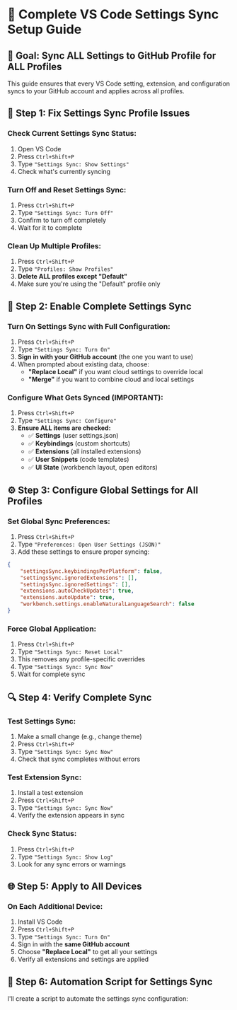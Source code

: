# 🔧 Complete VS Code Settings Sync Setup Guide

## 🎯 **Goal: Sync ALL Settings to GitHub Profile for ALL Profiles**

This guide ensures that every VS Code setting, extension, and configuration syncs to your GitHub account and applies across all profiles.

## 🚨 **Step 1: Fix Settings Sync Profile Issues**

### **Check Current Settings Sync Status:**
1. Open VS Code
2. Press `Ctrl+Shift+P`
3. Type `"Settings Sync: Show Settings"`
4. Check what's currently syncing

### **Turn Off and Reset Settings Sync:**
1. Press `Ctrl+Shift+P`
2. Type `"Settings Sync: Turn Off"`
3. Confirm to turn off completely
4. Wait for it to complete

### **Clean Up Multiple Profiles:**
1. Press `Ctrl+Shift+P`
2. Type `"Profiles: Show Profiles"`
3. **Delete ALL profiles except "Default"**
4. Make sure you're using the "Default" profile only

## 🔄 **Step 2: Enable Complete Settings Sync**

### **Turn On Settings Sync with Full Configuration:**
1. Press `Ctrl+Shift+P`
2. Type `"Settings Sync: Turn On"`
3. **Sign in with your GitHub account** (the one you want to use)
4. When prompted about existing data, choose:
   - **"Replace Local"** if you want cloud settings to override local
   - **"Merge"** if you want to combine cloud and local settings

### **Configure What Gets Synced (IMPORTANT):**
1. Press `Ctrl+Shift+P`
2. Type `"Settings Sync: Configure"`
3. **Ensure ALL items are checked:**
   - ✅ **Settings** (user settings.json)
   - ✅ **Keybindings** (custom shortcuts)
   - ✅ **Extensions** (all installed extensions)
   - ✅ **User Snippets** (code templates)
   - ✅ **UI State** (workbench layout, open editors)

## ⚙️ **Step 3: Configure Global Settings for All Profiles**

### **Set Global Sync Preferences:**
1. Press `Ctrl+Shift+P`
2. Type `"Preferences: Open User Settings (JSON)"`
3. Add these settings to ensure proper syncing:

```json
{
    "settingsSync.keybindingsPerPlatform": false,
    "settingsSync.ignoredExtensions": [],
    "settingsSync.ignoredSettings": [],
    "extensions.autoCheckUpdates": true,
    "extensions.autoUpdate": true,
    "workbench.settings.enableNaturalLanguageSearch": false
}
```

### **Force Global Application:**
1. Press `Ctrl+Shift+P`
2. Type `"Settings Sync: Reset Local"`
3. This removes any profile-specific overrides
4. Type `"Settings Sync: Sync Now"`
5. Wait for complete sync

## 🔍 **Step 4: Verify Complete Sync**

### **Test Settings Sync:**
1. Make a small change (e.g., change theme)
2. Press `Ctrl+Shift+P`
3. Type `"Settings Sync: Sync Now"`
4. Check that sync completes without errors

### **Test Extension Sync:**
1. Install a test extension
2. Press `Ctrl+Shift+P`
3. Type `"Settings Sync: Sync Now"`
4. Verify the extension appears in sync

### **Check Sync Status:**
1. Press `Ctrl+Shift+P`
2. Type `"Settings Sync: Show Log"`
3. Look for any sync errors or warnings

## 🌐 **Step 5: Apply to All Devices**

### **On Each Additional Device:**
1. Install VS Code
2. Press `Ctrl+Shift+P`
3. Type `"Settings Sync: Turn On"`
4. Sign in with the **same GitHub account**
5. Choose **"Replace Local"** to get all your settings
6. Verify all extensions and settings are applied

## 🔧 **Step 6: Automation Script for Settings Sync**

I'll create a script to automate the settings sync configuration:
